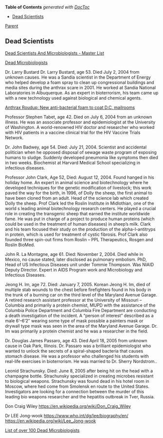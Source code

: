 <!-- START doctoc generated TOC please keep comment here to allow auto update -->
<!-- DON'T EDIT THIS SECTION, INSTEAD RE-RUN doctoc TO UPDATE -->
**Table of Contents**  *generated with [DocToc](https://github.com/thlorenz/doctoc)*

- [Dead Scientists](#dead-scientists)

<!-- END doctoc generated TOC please keep comment here to allow auto update -->

[Parent](#pages/blog/cv19/index)

## Dead Scientists

[Dead Scientists And Microbiologists - Master List](https://rense.com/general62/list.htm)

[Dead Microbiologists](https://rense.com/general96/deadmicro.html)

Dr. Larry Bustard
Dr. Larry Bustard, age 53. Died July 2, 2004 from unknown causes. He was a 
Sandia scientist in the Department of Energy who helped develop a foam spray 
to clean up congressional buildings and media sites during the anthrax scare 
in 2001. He worked at Sandia National Laboratories in Albuquerque. As an expert 
in bioterrorism, his team came up with a new technology used against biological 
and chemical agents.

[Anthrax Roudup: New anti-bacterial foam to coat D.C. mailrooms](https://www.seattlepi.com/news/article/Anthrax-Roudup-New-anti-bacterial-foam-to-coat-1069942.php)

Professor Stephen Tabet, age 42. Died on July 6, 2004 from an unknown illness. 
He was an associate professor and epidemiologist at the University of 
Washington. A world-renowned HIV doctor and researcher who worked with HIV 
patients in a vaccine clinical trial for the HIV Vaccine Trials Network.


Dr. John Badwey, age 54. Died: July 21, 2004.  Scientist and accidental 
politician when he opposed disposal of sewage waste program of exposing 
humans to sludge.  Suddenly developed pneumonia like symptoms then died in two 
weeks.  Biochemist at Harvard Medical School specializing in infectious diseases.

Professor John Clark, Age 52, Died: August 12, 2004.  Found hanged in his 
holiday home.  An expert in animal science and biotechnology where he developed 
techniques for the genetic modification of livestock; this work paved the way 
for the birth, in 1996, of Dolly the sheep, the first animal to have been 
cloned from an adult.  Head of the science lab which created Dolly the sheep. 
Prof Clark led the Roslin Institute in Midlothian, one of the world s leading 
animal biotechnology research centers. He played a crucial role in creating 
the transgenic sheep that earned the institute worldwide fame. He was put in 
charge of a project to produce human proteins (which could be used in the 
treatment of human diseases) in sheep’s milk. Clark and his team focused their 
study on the production of the alpha-I-antitryps in protein, which is used for 
treatment of cystic fibrosis. Prof Clark also founded three spin-out firms 
from Roslin – PPL Therapeutics, Rosgen and Roslin BioMed.

John R. La Montagne, age 61. Died: November 2, 2004.  Died while in Mexico, 
no cause stated, later disclosed as pulmonary embolism.  PhD, Head of US 
Infectious Diseases unit under Tommie Thompson.  Was NIAID Deputy Director.
Expert in AIDS Program work and Microbiology and Infectious Diseases.

Jeong H. Im, age 72. Died: January 7, 2005. Korean Jeong H. Im, died of 
multiple stab wounds to the chest before firefighters found in his body in the 
trunk of a burning car on the third level of the Maryland Avenue Garage.  A 
retired research assistant professor at the University of Missouri – Columbia 
and primarily a protein chemist, MUPD with the assistance of the Columbia 
Police Department and Columbia Fire Department are conducting a death 
investigation of the incident. A “person of interest” described as a 
male 6’–6’2″ wearing some type of mask possible a painters mask or drywall 
type mask was seen in the area of the Maryland Avenue Garage. Dr. Im was 
primarily a protein chemist and he was a researcher in the field.

Dr. Douglas James Passaro, age 43. Died April 18, 2005 from unknown cause in 
Oak Park, Illinois. Dr. Passaro was a brilliant epidemiologist who wanted to 
unlock the secrets of a spiral-shaped bacteria that causes stomach disease. He 
was a professor who challenged his students with real-life exercises in 
bioterrorism. He was married to Dr. Sherry Nordstrom..

Leonid Strachunsky. Died: June 8, 2005 after being hit on the head with a 
champagne bottle. Strachunsky specialized in creating microbes resistant to 
biological weapons. Strachunsky was found dead in his hotel room in Moscow, 
where hed come from Smolensk en route to the United States. Investigators are 
looking for a connection between the murder of this leading bio weapons 
researcher and the hepatitis outbreak in Tver, Russia.



Don Craig Wiley
https://en.wikipedia.org/wiki/Don_Craig_Wiley

Dr LEE Jong-wook
https://www.who.int/dg/lee/biography/en/
https://en.wikipedia.org/wiki/Lee_Jong-wook





[List of over 100 Dead Microbiologists](https://prepareforchange.net/2016/02/20/list-of-over-100-dead-microbiologists/)

